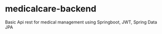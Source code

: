 # medicalcare-backend
Basic Api rest  for medical management using Springboot,  JWT, Spring Data JPA  
